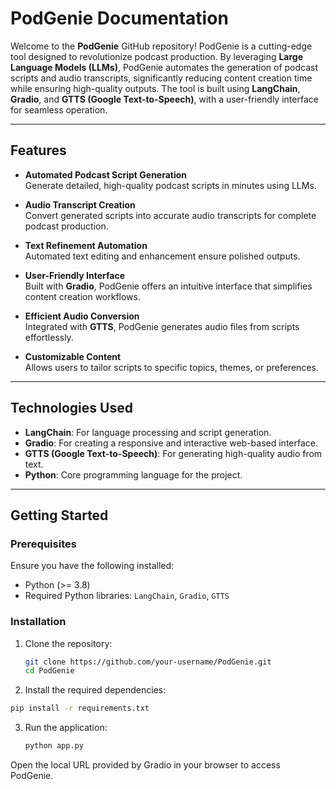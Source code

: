 # **PodGenie Documentation**

Welcome to the **PodGenie** GitHub repository! PodGenie is a cutting-edge tool designed to revolutionize podcast production. By leveraging **Large Language Models (LLMs)**, PodGenie automates the generation of podcast scripts and audio transcripts, significantly reducing content creation time while ensuring high-quality outputs. The tool is built using **LangChain**, **Gradio**, and **GTTS (Google Text-to-Speech)**, with a user-friendly interface for seamless operation.

---

## **Features**

- **Automated Podcast Script Generation**  
  Generate detailed, high-quality podcast scripts in minutes using LLMs.  

- **Audio Transcript Creation**  
  Convert generated scripts into accurate audio transcripts for complete podcast production.

- **Text Refinement Automation**  
  Automated text editing and enhancement ensure polished outputs.  

- **User-Friendly Interface**  
  Built with **Gradio**, PodGenie offers an intuitive interface that simplifies content creation workflows.

- **Efficient Audio Conversion**  
  Integrated with **GTTS**, PodGenie generates audio files from scripts effortlessly.  

- **Customizable Content**  
  Allows users to tailor scripts to specific topics, themes, or preferences.

---

## **Technologies Used**

- **LangChain**: For language processing and script generation.  
- **Gradio**: For creating a responsive and interactive web-based interface.  
- **GTTS (Google Text-to-Speech)**: For generating high-quality audio from text.  
- **Python**: Core programming language for the project.

---

## **Getting Started**

### **Prerequisites**
Ensure you have the following installed:
- Python (>= 3.8)
- Required Python libraries: `LangChain`, `Gradio`, `GTTS`

### **Installation**
1. Clone the repository:
   ```bash
   git clone https://github.com/your-username/PodGenie.git
   cd PodGenie
   ```
2. Install the required dependencies:
  ```bash
  pip install -r requirements.txt
  ```
3. Run the application:
   ```bash
   python app.py
    ```
Open the local URL provided by Gradio in your browser to access PodGenie.

